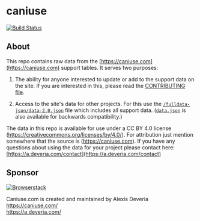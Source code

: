 # caniuse
[![Build Status](https://github.com/Fyrd/caniuse/actions/workflows/main.yml/badge.svg?branch=main)](https://github.com/Fyrd/caniuse/actions/)

## About

This repo contains raw data from the [https://caniuse.com](https://caniuse.com) support tables. It serves two purposes:

1. The ability for anyone interested to update or add to the support data on the site. If you are interested in this, please read the [CONTRIBUTING file](CONTRIBUTING.md).

2. Access to the site's data for other projects. For this use the [`/fulldata-json/data-2.0.json`](fulldata-json/data-2.0.json) file which includes all support data. ([`data.json`](data.json) is also available for backwards compatibility.)

The data in this repo is available for use under a CC BY 4.0 license (https://creativecommons.org/licenses/by/4.0/). For attribution just mention somewhere that the source is (https://caniuse.com). If you have any questions about using the data for your project please contact here: [https://a.deveria.com/contact](https://a.deveria.com/contact)

## Sponsor

[![Browserstack](/browserstack-logo.png)](https://browserstack.com)


Caniuse.com is created and maintained by Alexis Deveria
<br>https://caniuse.com/
<br>https://a.deveria.com/
